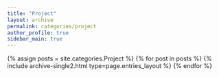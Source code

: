 ```yaml
---
title: "Project"
layout: archive
permalink: categories/project
author_profile: true
sidebar_main: true
---
```


{% assign posts = site.categories.Project %}
{% for post in posts %} {% include archive-single2.html type=page.entries_layout %} {% endfor %}